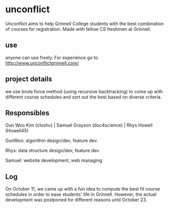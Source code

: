 # unconflict
Unconflict aims to help Grinnell College students with the best combination of courses for registration. Made with fellow CS freshmen at Grinnell.

## use
anyone can use freely. For experience go to http://www.unconflictgrinnell.com/

## project details
we use brute force method (using recursive backtracking) to come up with different course schedules and sort out the best based on diverse criteria.

## Responsibles
Gun Woo Kim (closhu) | Samuel Grayson (doc4science) | Rhys Howell (Howell45)

GunWoo: algorithm design/dev, feature dev.

Rhys: data structure design/dev, feature dev.

Samuel: website development, web managing

## Log
On October 11, we came up with a fun idea to compute the best fit course schedules in order to ease students' life in Grinnell. However, the actual development was postponed for different reasons until October 23.
